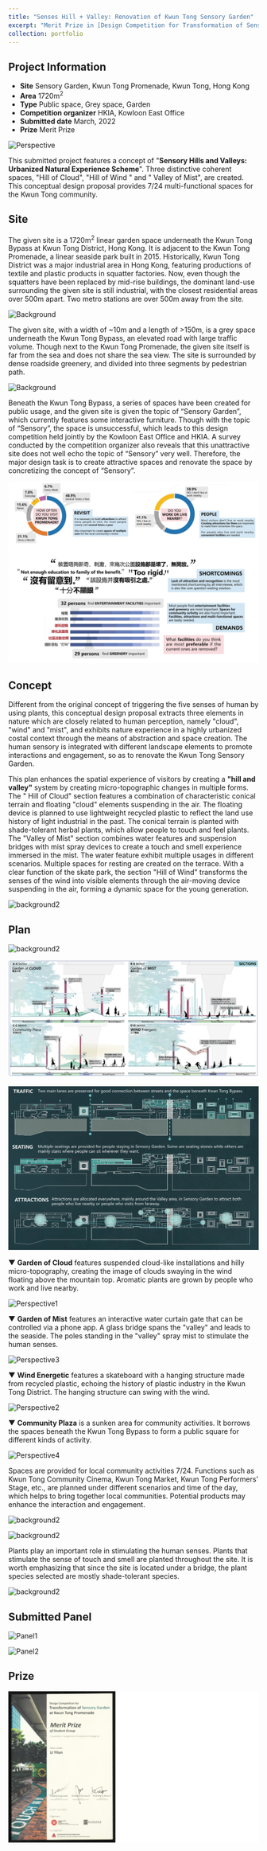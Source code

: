 ```yaml
---
title: "Senses Hill + Valley: Renovation of Kwun Tong Sensory Garden"
excerpt: "Merit Prize in [Design Competition for Transformation of Sensory Garden at Kwun Tong Promenade](https://www.hkia.net/en/whats-on.html?id=8221) held by HKIA"
collection: portfolio
---
```


Project Information
----
* <b>Site</b> Sensory Garden, Kwun Tong Promenade, Kwun Tong, Hong Kong
* <b>Area</b> 1720m<sup>2</sup>
* <b>Type</b> Public space, Grey space, Garden
* <b>Competition organizer</b> HKIA, Kowloon East Office
* <b>Submitted date</b> March, 2022
* <b>Prize</b> Merit Prize

![Perspective](/images/PortfolioImage/KT/823341-Perspective0.jpg)

This submitted project features a concept of "<b>Sensory Hills and Valleys: Urbanized Natural Experience Scheme</b>". Three distinctive coherent spaces, "Hill of Cloud", "Hill of Wind " and " Valley of Mist", are created. This conceptual design proposal provides 7/24 multi-functional spaces for the Kwun Tong community.

Site
----
The given site is a 1720m<sup>2</sup> linear garden space underneath the Kwun Tong Bypass at Kwun Tong District, Hong Kong. It is adjacent to the Kwun Tong Promenade, a linear seaside park built in 2015. Historically, Kwun Tong District was a major industrial area in Hong Kong, featuring productions of textile and plastic products in squatter factories. Now, even though the squatters have been replaced by mid-rise buildings, the dominant land-use surrounding the given site is still industrial, with the closest residential areas over 500m apart. Two metro stations are over 500m away from the site.

![Background](/images/PortfolioImage/KT/Por-1.jpg)

The given site, with a width of ~10m and a length of >150m, is a grey space underneath the Kwun Tong Bypass, an elevated road with large traffic volume. Though next to the Kwun Tong Promenade, the given site itself is far from the sea and does not share the sea view. The site is surrounded by dense roadside greenery, and divided into three segments by pedestrian path.

![Background](/images/PortfolioImage/KT/Por-7.jpg)

Beneath the Kwun Tong Bypass, a series of spaces have been created for public usage, and the given site is given the topic of “Sensory Garden”, which currently features some interactive furniture. Though with the topic of “Sensory”, the space is unsuccessful, which leads to this design competition held jointly by the Kowloon East Office and HKIA. A survey conducted by the competition organizer also reveals that this unattractive site does not well echo the topic of “Sensory” very well. Therefore, the major design task is to create attractive spaces and renovate the space by concretizing the concept of “Sensory”.

![Background](/images/PortfolioImage/KT/Por-6.jpg)

Concept
----

Different from the original concept of triggering the five senses of human by using plants, this conceptual design proposal extracts three elements in nature which are closely related to human perception, namely "cloud", "wind" and "mist", and exhibits nature experience in a highly urbanized costal context through the means of abstraction and space creation. The human sensory is integrated with different landscape elements to promote interactions and engagement, so as to renovate the Kwun Tong Sensory Garden.

This plan enhances the spatial experience of visitors by creating a <b>"hill and valley"</b> system by creating micro-topographic changes in multiple forms. The " Hill of Cloud" section features a combination of characteristic conical terrain and floating "cloud" elements suspending in the air. The floating device is planned to use lightweight recycled plastic to reflect the land use history of light industrial in the past. The conical terrain is planted with shade-tolerant herbal plants, which allow people to touch and feel plants. The "Valley of Mist" section combines water features and suspension bridges with mist spray devices to create a touch and smell experience immersed in the mist. The water feature exhibit multiple usages in different scenarios. Multiple spaces for resting are created on the terrace. With a clear function of the skate park, the section "Hill of Wind" transforms the senses of the wind into visible elements through the air-moving device suspending in the air, forming a dynamic space for the young generation.

![background2](/images/PortfolioImage/KT/Por-5.jpg)

Plan
----

![background2](/images/PortfolioImage/KT/Por-4.jpg)

![background2](/images/PortfolioImage/KT/Por-2.jpg)

![background2](/images/PortfolioImage/KT/Por-3.jpg)

▼ <b>Garden of Cloud</b> features suspended cloud-like installations and hilly micro-topography, creating the image of clouds swaying in the wind floating above the mountain top. Aromatic plants are grown by people who work and live nearby.

![Perspective1](/images/PortfolioImage/KT/823341-Perspective1.jpg)

▼ <b>Garden of Mist</b> features an interactive water curtain gate that can be controlled via a phone app. A glass bridge spans the "valley" and leads to the seaside. The poles standing in the "valley" spray mist to stimulate the human senses.

![Perspective3](/images/PortfolioImage/KT/823341-Perspective3.jpg)

▼ <b>Wind Energetic</b> features a skateboard with a hanging structure made from recycled plastic, echoing the history of plastic industry in the Kwun Tong District. The hanging structure can swing with the wind.

![Perspective2](/images/PortfolioImage/KT/823341-Perspective2.jpg)

▼ <b>Community Plaza</b> is a sunken area for community activities. It borrows the spaces beneath the Kwun Tong Bypass to form a public square for different kinds of activity.

![Perspective4](/images/PortfolioImage/KT/823341-Perspective4.jpg)

Spaces are provided for local community activities 7/24. Functions such as Kwun Tong Community Cinema, Kwun Tong Market, Kwun Tong Performers’ Stage, etc., are planned under different scenarios and time of the day, which helps to bring together local communities. Potential products may enhance the interaction and engagement.

![background2](/images/PortfolioImage/KT/Por-8.jpg)

![background2](/images/PortfolioImage/KT/Por-10.jpg)

Plants play an important role in stimulating the human senses. Plants that stimulate the sense of touch and smell are planted throughout the site. It is worth emphasizing that since the site is located under a bridge, the plant species selected are mostly shade-tolerant species. 

![background2](/images/PortfolioImage/KT/Por-9.jpg)

Submitted Panel
----
![Panel1](/images/PortfolioImage/KT/823341-EntryPanel1.jpg)

![Panel2](/images/PortfolioImage/KT/823341-EntryPanel2.jpg)

Prize
----
![Prize](/images/PortfolioImage/KT/KwunTong-Merit.jpg)
